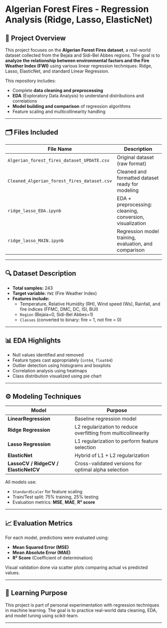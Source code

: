# Algerian Forest Fires - Regression Analysis (Ridge, Lasso, ElasticNet)

## 📌 Project Overview

This project focuses on the **Algerian Forest Fires dataset**, a real-world dataset collected from the Bejaia and Sidi-Bel Abbes regions. The goal is to **analyze the relationship between environmental factors and the Fire Weather Index (FWI)** using various linear regression techniques: Ridge, Lasso, ElasticNet, and standard Linear Regression.

This repository includes:
- Complete **data cleaning and preprocessing**
- **EDA** (Exploratory Data Analysis) to understand distributions and correlations
- **Model building and comparison** of regression algorithms
- Feature scaling and multicollinearity handling

---

## 🗂️ Files Included

| File Name                                | Description                                                   |
|------------------------------------------|---------------------------------------------------------------|
| `Algerian_forest_fires_dataset_UPDATE.csv` | Original dataset (raw format)                                |
| `Cleaned_Algerian_forest_fires_dataset.csv` | Cleaned and formatted dataset ready for modeling              |
| `ridge_lasso_EDA.ipynb`                  | EDA + preprocessing: cleaning, conversion, visualization      |
| `ridge_lasso_MAIN.ipynb`                 | Regression model training, evaluation, and comparison         |

---

## 🔍 Dataset Description

- **Total samples:** 243
- **Target variable:** `FWI` (Fire Weather Index)
- **Features include:** 
  - Temperature, Relative Humidity (RH), Wind speed (Ws), Rainfall, and fire indices (FFMC, DMC, DC, ISI, BUI)
  - `Region` (Bejaia=0, Sidi-Bel Abbes=1)
  - `Classes` (converted to binary: fire = 1, not fire = 0)

---

## 📊 EDA Highlights

- Null values identified and removed
- Feature types cast appropriately (`int64`, `float64`)
- Outlier detection using histograms and boxplots
- Correlation analysis using heatmaps
- Class distribution visualized using pie chart

---

## ⚙️ Modeling Techniques

| Model            | Purpose                                                   |
|------------------|-----------------------------------------------------------|
| **LinearRegression** | Baseline regression model                               |
| **Ridge Regression** | L2 regularization to reduce overfitting from multicollinearity |
| **Lasso Regression** | L1 regularization to perform feature selection          |
| **ElasticNet**       | Hybrid of L1 + L2 regularization                        |
| **LassoCV / RidgeCV / ElasticNetCV** | Cross-validated versions for optimal alpha selection |

All models use:
- `StandardScaler` for feature scaling
- Train/Test split: 75% training, 25% testing
- Evaluation metrics: **MSE**, **MAE**, **R² score**

---

## 📈 Evaluation Metrics

For each model, predictions were evaluated using:

- **Mean Squared Error (MSE)**
- **Mean Absolute Error (MAE)**
- **R² Score** (Coefficient of determination)

Visual validation done via scatter plots comparing actual vs predicted values.

---

## 🧠 Learning Purpose

This project is part of personal experimentation with regression techniques in machine learning. The goal is to practice real-world data cleaning, EDA, and model tuning using scikit-learn.

---


